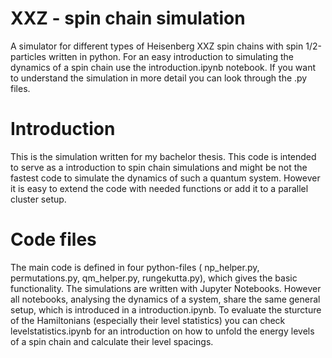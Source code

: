 # XXZ - spin chain simulation 
A simulator for different types of Heisenberg XXZ spin chains with spin 1/2-particles written in python. For an easy introduction to simulating the dynamics of a spin chain use the introduction.ipynb notebook. If you want to understand the simulation in more detail you can look through the .py files.

# Introduction
This is the simulation written for my bachelor thesis. 
This code is intended to serve as a introduction to spin chain simulations and might be not the fastest code to simulate the dynamics of such a quantum system. However it is easy to extend the code with needed functions or add it to a parallel cluster setup. 

# Code files
The main code is defined in four python-files ( np_helper.py, permutations.py, qm_helper.py, rungekutta.py), which gives the basic functionality. The simulations are written with Jupyter Notebooks. However all notebooks, analysing the dynamics of a system, share the same general setup, which is introduced in a introduction.ipynb. 
To evaluate the sturcture of the Hamiltonians (especially their level statistics) you can check levelstatistics.ipynb for an introduction on how to unfold the energy levels of a spin chain and calculate their level spacings.



